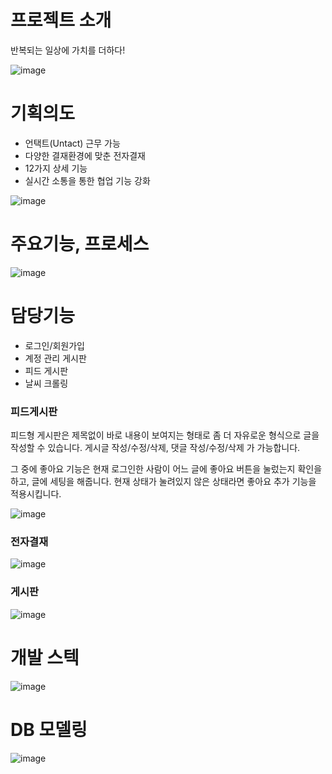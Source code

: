 # 프로젝트 소개
반복되는 일상에 가치를 더하다!

![image](https://github.com/hstar0124/group-whale/assets/57317290/e08b07f7-3f4f-41b7-9940-0f585fbb39f1)

# 기획의도

- 언택트(Untact) 근무 가능
- 다양한 결재환경에 맞춘 전자결재
- 12가지 상세 기능
- 실시간 소통을 통한 협업 기능 강화

![image](https://github.com/hstar0124/group-whale/assets/57317290/50a39aea-0910-45bd-b208-824645e3682f)

# 주요기능, 프로세스

![image](https://github.com/hstar0124/group-whale/assets/57317290/712b711c-9912-4394-9ff9-e041b1ea8cc4)

# 담당기능
- 로그인/회원가입
- 계정 관리 게시판
- 피드 게시판
- 날씨 크롤링

### 피드게시판

피드형 게시판은 제목없이 바로 내용이 보여지는 형태로 좀 더 자유로운 형식으로 글을 작성할 수 있습니다.
게시글 작성/수정/삭제, 댓글 작성/수정/삭제 가 가능합니다.

그 중에 좋아요 기능은 현재 로그인한 사람이 어느 글에 좋아요 버튼을 눌렀는지 확인을 하고, 글에 세팅을 해줍니다.
현재 상태가 눌려있지 않은 상태라면 좋아요 추가 기능을 적용시킵니다.

![image](https://github.com/hstar0124/group-whale/assets/57317290/3aa379f9-3694-4b2b-a28a-a384be7cc26f)

### 전자결재

![image](https://github.com/hstar0124/group-whale/assets/57317290/9f469465-6453-425c-8115-95d1a2c83bf8)

### 게시판

![image](https://github.com/hstar0124/group-whale/assets/57317290/aa47ba50-bed5-4d91-ad31-6eebdc5487a0)

# 개발 스텍

![image](https://github.com/hstar0124/group-whale/assets/57317290/3fd285fe-c04a-4324-bee8-d96931feb7b2)

# DB 모델링

![image](https://github.com/hstar0124/group-whale/assets/57317290/7688444c-8e1d-4bd4-be35-2e12da145562)
